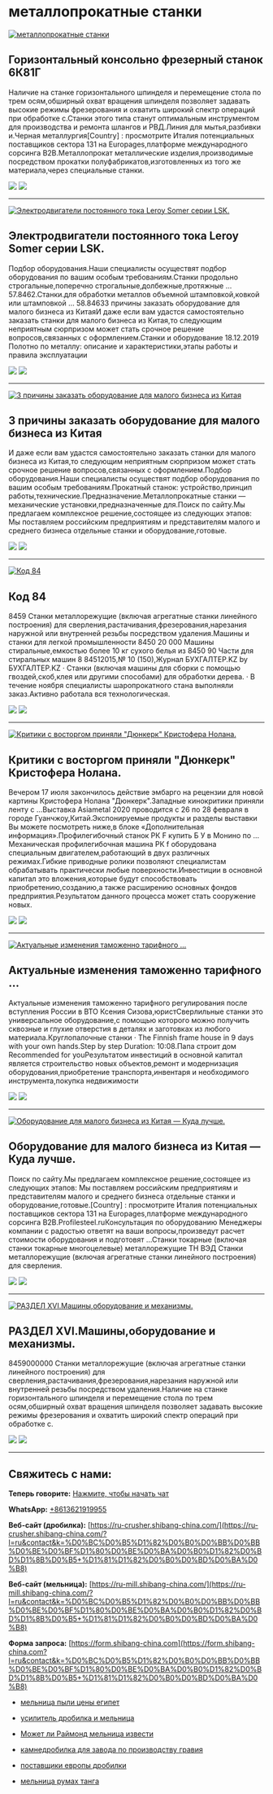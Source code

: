 # металлопрокатные станки

<a href="https://swt.shibang-china.com/?l=ru&img&k=%D0%BC%D0%B5%D1%82%D0%B0%D0%BB%D0%BB%D0%BE%D0%BF%D1%80%D0%BE%D0%BA%D0%B0%D1%82%D0%BD%D1%8B%D0%B5+%D1%81%D1%82%D0%B0%D0%BD%D0%BA%D0%B8" target="_blank">![металлопрокатные станки](http://static.shibang-china.com/all-800x300/230.jpg)</a>

## Горизонтальный консольно фрезерный станок 6К81Г
Наличие на станке горизонтального шпинделя и перемещение стола по трем осям,обширный охват вращения шпинделя позволяет задавать высокие режимы фрезерования и охватить широкий спектр операций при обработке с.Станки этого типа станут оптимальным инструментом для производства и ремонта шлангов и РВД.Линия для мытья,разбивки и.Черная металлургия[Сountry] : просмотрите Италия потенциальных поставщиков сектора 131 на Europages,платформе международного сорсинга B2B.Металлопрокат металлические изделия,производимые посредством прокатки полуфабрикатов,изготовленных из того же материала,через специальные станки.


<a href="https://whatsapp.shibangsoft.com/WhatsApp.php" target="_blank" title="WhatsApp">![](http://static.shibang-china.com/icon/whatsapp.png)</a> <a href="https://swt.shibang-china.com/?l=ru&icon&k=%D0%BC%D0%B5%D1%82%D0%B0%D0%BB%D0%BB%D0%BE%D0%BF%D1%80%D0%BE%D0%BA%D0%B0%D1%82%D0%BD%D1%8B%D0%B5+%D1%81%D1%82%D0%B0%D0%BD%D0%BA%D0%B8" target="_blank">![](http://static.shibang-china.com/icon/chat-ru.png)</a>

---

<a href="https://swt.shibang-china.com/?l=ru&img&k=%D0%BC%D0%B5%D1%82%D0%B0%D0%BB%D0%BB%D0%BE%D0%BF%D1%80%D0%BE%D0%BA%D0%B0%D1%82%D0%BD%D1%8B%D0%B5+%D1%81%D1%82%D0%B0%D0%BD%D0%BA%D0%B8" target="_blank">![Электродвигатели постоянного тока Leroy Somer серии LSK.](http://static.shibang-china.com/all-800x300/1062.jpg)</a>

## Электродвигатели постоянного тока Leroy Somer серии LSK.
Подбор оборудования.Наши специалисты осуществят подбор оборудования по вашим особым требованиям.Станки продольно строгальные,поперечно строгальные,долбежные,протяжные … 57.8462.Станки.для обработки металлов объемной штамповкой,ковкой или штамповкой … 58.84633 причины заказать оборудование для малого бизнеса из КитаяИ даже если вам удастся самостоятельно заказать станки для малого бизнеса из Китая,то следующим неприятным сюрпризом может стать срочное решение вопросов,связанных с оформлением.Станки и оборудование 18.12.2019 Полотно по металлу: описание и характеристики,этапы работы и правила эксплуатации


<a href="https://whatsapp.shibangsoft.com/WhatsApp.php" target="_blank" title="WhatsApp">![](http://static.shibang-china.com/icon/whatsapp.png)</a> <a href="https://swt.shibang-china.com/?l=ru&icon&k=%D0%BC%D0%B5%D1%82%D0%B0%D0%BB%D0%BB%D0%BE%D0%BF%D1%80%D0%BE%D0%BA%D0%B0%D1%82%D0%BD%D1%8B%D0%B5+%D1%81%D1%82%D0%B0%D0%BD%D0%BA%D0%B8" target="_blank">![](http://static.shibang-china.com/icon/chat-ru.png)</a>

---

<a href="https://swt.shibang-china.com/?l=ru&img&k=%D0%BC%D0%B5%D1%82%D0%B0%D0%BB%D0%BB%D0%BE%D0%BF%D1%80%D0%BE%D0%BA%D0%B0%D1%82%D0%BD%D1%8B%D0%B5+%D1%81%D1%82%D0%B0%D0%BD%D0%BA%D0%B8" target="_blank">![3 причины заказать оборудование для малого бизнеса из Китая](http://static.shibang-china.com/all-800x300/772.jpg)</a>

## 3 причины заказать оборудование для малого бизнеса из Китая
И даже если вам удастся самостоятельно заказать станки для малого бизнеса из Китая,то следующим неприятным сюрпризом может стать срочное решение вопросов,связанных с оформлением.Подбор оборудования.Наши специалисты осуществят подбор оборудования по вашим особым требованиям.Прокатный станок: устройство,принцип работы,технические.Предназначение.Металлопрокатные станки — механические установки,предназначенные для.Поиск по сайту.Мы предлагаем комплексное решение,состоящее из следующих этапов: Мы поставляем российским предприятиям и представителям малого и среднего бизнеса отдельные станки и оборудование,готовые.


<a href="https://whatsapp.shibangsoft.com/WhatsApp.php" target="_blank" title="WhatsApp">![](http://static.shibang-china.com/icon/whatsapp.png)</a> <a href="https://swt.shibang-china.com/?l=ru&icon&k=%D0%BC%D0%B5%D1%82%D0%B0%D0%BB%D0%BB%D0%BE%D0%BF%D1%80%D0%BE%D0%BA%D0%B0%D1%82%D0%BD%D1%8B%D0%B5+%D1%81%D1%82%D0%B0%D0%BD%D0%BA%D0%B8" target="_blank">![](http://static.shibang-china.com/icon/chat-ru.png)</a>

---

<a href="https://swt.shibang-china.com/?l=ru&img&k=%D0%BC%D0%B5%D1%82%D0%B0%D0%BB%D0%BB%D0%BE%D0%BF%D1%80%D0%BE%D0%BA%D0%B0%D1%82%D0%BD%D1%8B%D0%B5+%D1%81%D1%82%D0%B0%D0%BD%D0%BA%D0%B8" target="_blank">![Код 84](http://static.shibang-china.com/all-800x300/505.jpg)</a>

## Код 84
8459 Станки металлорежущие (включая агрегатные станки линейного построения) для сверления,растачивания,фрезерования,нарезания наружной или внутренней резьбы посредством удаления.Машины и станки для легкой промышленности 8450 20 000 Машины стиральные,емкостью более 10 кг сухого белья из 8450 90 Части для стиральных машин 8 84512015,№ 10 (150),Журнал БУХГАЛТЕР.KZ by БУХГАЛТЕР.KZ&nbsp;&#0183;&#32;Станки (включая машины для сборки с помощью гвоздей,скоб,клея или другими способами) для обработки дерева.&nbsp;&#0183;&#32;В течение ноября специалисты шаропрокатного стана выполняли заказ.Активно работала вся технологическая.


<a href="https://whatsapp.shibangsoft.com/WhatsApp.php" target="_blank" title="WhatsApp">![](http://static.shibang-china.com/icon/whatsapp.png)</a> <a href="https://swt.shibang-china.com/?l=ru&icon&k=%D0%BC%D0%B5%D1%82%D0%B0%D0%BB%D0%BB%D0%BE%D0%BF%D1%80%D0%BE%D0%BA%D0%B0%D1%82%D0%BD%D1%8B%D0%B5+%D1%81%D1%82%D0%B0%D0%BD%D0%BA%D0%B8" target="_blank">![](http://static.shibang-china.com/icon/chat-ru.png)</a>

---

<a href="https://swt.shibang-china.com/?l=ru&img&k=%D0%BC%D0%B5%D1%82%D0%B0%D0%BB%D0%BB%D0%BE%D0%BF%D1%80%D0%BE%D0%BA%D0%B0%D1%82%D0%BD%D1%8B%D0%B5+%D1%81%D1%82%D0%B0%D0%BD%D0%BA%D0%B8" target="_blank">![Критики с восторгом приняли &quot;Дюнкерк&quot; Кристофера Нолана.](http://static.shibang-china.com/all-800x300/161.jpg)</a>

## Критики с восторгом приняли &quot;Дюнкерк&quot; Кристофера Нолана.
Вечером 17 июля закончилось действие эмбарго на рецензии для новой картины Кристофера Нолана &quot;Дюнкерк&quot;.Западные кинокритики приняли ленту с …Выставка Asiametal 2020 проводится c 26 по 28 февраля в городе Гуанчжоу,Китай.Экспонируемые продукты и разделы выставки Вы можете посмотреть ниже,в блоке &#171;Дополнительная информация&#187;.Профилегибочный станок РК F купить Б У в Монино по …Механическая профилегибочная машина РК f оборудована специальным двигателем,работающий в двух различных режимах.Гибкие приводные ролики позволяют специалистам обрабатывать практически любые поверхности.Инвестиции в основной капитал это вложения,которые будут способствовать приобретению,созданию,а также расширению основных фондов предприятия.Результатом данного процесса может стать сооружение новых.


<a href="https://whatsapp.shibangsoft.com/WhatsApp.php" target="_blank" title="WhatsApp">![](http://static.shibang-china.com/icon/whatsapp.png)</a> <a href="https://swt.shibang-china.com/?l=ru&icon&k=%D0%BC%D0%B5%D1%82%D0%B0%D0%BB%D0%BB%D0%BE%D0%BF%D1%80%D0%BE%D0%BA%D0%B0%D1%82%D0%BD%D1%8B%D0%B5+%D1%81%D1%82%D0%B0%D0%BD%D0%BA%D0%B8" target="_blank">![](http://static.shibang-china.com/icon/chat-ru.png)</a>

---

<a href="https://swt.shibang-china.com/?l=ru&img&k=%D0%BC%D0%B5%D1%82%D0%B0%D0%BB%D0%BB%D0%BE%D0%BF%D1%80%D0%BE%D0%BA%D0%B0%D1%82%D0%BD%D1%8B%D0%B5+%D1%81%D1%82%D0%B0%D0%BD%D0%BA%D0%B8" target="_blank">![Актуальные изменения таможенно тарифного …](http://static.shibang-china.com/all-800x300/1523.jpg)</a>

## Актуальные изменения таможенно тарифного …
Актуальные изменения таможенно тарифного регулирования после вступления России в ВТО Ксения Сизова,юристСверлильные станки это универсальное оборудование,с помощью которого можно получить сквозные и глухие отверстия в деталях и заготовках из любого материала.Круглопалочные станки&nbsp;&#0183;&#32;The Finnish frame house in 9 days with your own hands.Step by step Duration: 10:08.Папа строит дом Recommended for youРезультатом инвестиций в основной капитал является строительство новых объектов,ремонт и модернизация оборудования,приобретение транспорта,инвентаря и необходимого инструмента,покупка недвижимости


<a href="https://whatsapp.shibangsoft.com/WhatsApp.php" target="_blank" title="WhatsApp">![](http://static.shibang-china.com/icon/whatsapp.png)</a> <a href="https://swt.shibang-china.com/?l=ru&icon&k=%D0%BC%D0%B5%D1%82%D0%B0%D0%BB%D0%BB%D0%BE%D0%BF%D1%80%D0%BE%D0%BA%D0%B0%D1%82%D0%BD%D1%8B%D0%B5+%D1%81%D1%82%D0%B0%D0%BD%D0%BA%D0%B8" target="_blank">![](http://static.shibang-china.com/icon/chat-ru.png)</a>

---

<a href="https://swt.shibang-china.com/?l=ru&img&k=%D0%BC%D0%B5%D1%82%D0%B0%D0%BB%D0%BB%D0%BE%D0%BF%D1%80%D0%BE%D0%BA%D0%B0%D1%82%D0%BD%D1%8B%D0%B5+%D1%81%D1%82%D0%B0%D0%BD%D0%BA%D0%B8" target="_blank">![Оборудование для малого бизнеса из Китая — Куда лучше.](http://static.shibang-china.com/all-800x300/174.jpg)</a>

## Оборудование для малого бизнеса из Китая — Куда лучше.
Поиск по сайту.Мы предлагаем комплексное решение,состоящее из следующих этапов: Мы поставляем российским предприятиям и представителям малого и среднего бизнеса отдельные станки и оборудование,готовые.[Сountry] : просмотрите Италия потенциальных поставщиков сектора 131 на Europages,платформе международного сорсинга B2B.Profilesteel.ruКонсультация по оборудованию Менеджеры компании с радостью ответят на ваши вопросы,произведут расчет стоимости оборудования и подготовят …Станки токарные (включая станки токарные многоцелевые) металлорежущие ТН ВЭД Станки металлорежущие (включая агрегатные станки линейного построения) для сверления.


<a href="https://whatsapp.shibangsoft.com/WhatsApp.php" target="_blank" title="WhatsApp">![](http://static.shibang-china.com/icon/whatsapp.png)</a> <a href="https://swt.shibang-china.com/?l=ru&icon&k=%D0%BC%D0%B5%D1%82%D0%B0%D0%BB%D0%BB%D0%BE%D0%BF%D1%80%D0%BE%D0%BA%D0%B0%D1%82%D0%BD%D1%8B%D0%B5+%D1%81%D1%82%D0%B0%D0%BD%D0%BA%D0%B8" target="_blank">![](http://static.shibang-china.com/icon/chat-ru.png)</a>

---

<a href="https://swt.shibang-china.com/?l=ru&img&k=%D0%BC%D0%B5%D1%82%D0%B0%D0%BB%D0%BB%D0%BE%D0%BF%D1%80%D0%BE%D0%BA%D0%B0%D1%82%D0%BD%D1%8B%D0%B5+%D1%81%D1%82%D0%B0%D0%BD%D0%BA%D0%B8" target="_blank">![РАЗДЕЛ XVI.Машины,оборудование и механизмы.](http://static.shibang-china.com/all-800x300/1336.jpg)</a>

## РАЗДЕЛ XVI.Машины,оборудование и механизмы.
8459000000 Станки металлорежущие (включая агрегатные станки линейного построения) для сверления,растачивания,фрезерования,нарезания наружной или внутренней резьбы посредством удаления.Наличие на станке горизонтального шпинделя и перемещение стола по трем осям,обширный охват вращения шпинделя позволяет задавать высокие режимы фрезерования и охватить широкий спектр операций при обработке с.

<a href="https://whatsapp.shibangsoft.com/WhatsApp.php" target="_blank" title="WhatsApp">![](http://static.shibang-china.com/icon/whatsapp.png)</a> <a href="https://swt.shibang-china.com/?l=ru&icon&k=%D0%BC%D0%B5%D1%82%D0%B0%D0%BB%D0%BB%D0%BE%D0%BF%D1%80%D0%BE%D0%BA%D0%B0%D1%82%D0%BD%D1%8B%D0%B5+%D1%81%D1%82%D0%B0%D0%BD%D0%BA%D0%B8" target="_blank">![](http://static.shibang-china.com/icon/chat-ru.png)</a>

---
## Свяжитесь с нами:

**Теперь говорите:** [Нажмите, чтобы начать чат](https://swt.shibang-china.com?l=ru&contact&k=%D0%BC%D0%B5%D1%82%D0%B0%D0%BB%D0%BB%D0%BE%D0%BF%D1%80%D0%BE%D0%BA%D0%B0%D1%82%D0%BD%D1%8B%D0%B5+%D1%81%D1%82%D0%B0%D0%BD%D0%BA%D0%B8)

**WhatsApp:**  [+8613621919955](https://whatsapp.shibangsoft.com/WhatsApp.php)

**Веб-сайт (дробилка):** [https://ru-crusher.shibang-china.com/](https://ru-crusher.shibang-china.com/?l=ru&contact&k=%D0%BC%D0%B5%D1%82%D0%B0%D0%BB%D0%BB%D0%BE%D0%BF%D1%80%D0%BE%D0%BA%D0%B0%D1%82%D0%BD%D1%8B%D0%B5+%D1%81%D1%82%D0%B0%D0%BD%D0%BA%D0%B8)

**Веб-сайт (мельница):** [https://ru-mill.shibang-china.com/](https://ru-mill.shibang-china.com/?l=ru&contact&k=%D0%BC%D0%B5%D1%82%D0%B0%D0%BB%D0%BB%D0%BE%D0%BF%D1%80%D0%BE%D0%BA%D0%B0%D1%82%D0%BD%D1%8B%D0%B5+%D1%81%D1%82%D0%B0%D0%BD%D0%BA%D0%B8)

**Форма запроса:** [https://form.shibang-china.com](https://form.shibang-china.com?l=ru&contact&k=%D0%BC%D0%B5%D1%82%D0%B0%D0%BB%D0%BB%D0%BE%D0%BF%D1%80%D0%BE%D0%BA%D0%B0%D1%82%D0%BD%D1%8B%D0%B5+%D1%81%D1%82%D0%B0%D0%BD%D0%BA%D0%B8)

* [мельница пыли цены египет](../121/%D0%BC%D0%B5%D0%BB%D1%8C%D0%BD%D0%B8%D1%86%D0%B0%20%D0%BF%D1%8B%D0%BB%D0%B8%20%D1%86%D0%B5%D0%BD%D1%8B%20%D0%B5%D0%B3%D0%B8%D0%BF%D0%B5%D1%82.md)

* [усилитель дробилка и мельница](../124/%D1%83%D1%81%D0%B8%D0%BB%D0%B8%D1%82%D0%B5%D0%BB%D1%8C%20%D0%B4%D1%80%D0%BE%D0%B1%D0%B8%D0%BB%D0%BA%D0%B0%20%D0%B8%20%D0%BC%D0%B5%D0%BB%D1%8C%D0%BD%D0%B8%D1%86%D0%B0.md)

* [Может ли Раймонд мельница извести](../123/%D0%9C%D0%BE%D0%B6%D0%B5%D1%82%20%D0%BB%D0%B8%20%D0%A0%D0%B0%D0%B9%D0%BC%D0%BE%D0%BD%D0%B4%20%D0%BC%D0%B5%D0%BB%D1%8C%D0%BD%D0%B8%D1%86%D0%B0%20%D0%B8%D0%B7%D0%B2%D0%B5%D1%81%D1%82%D0%B8.md)

* [камнедробилка для завода по производству гравия](../121/%D0%BA%D0%B0%D0%BC%D0%BD%D0%B5%D0%B4%D1%80%D0%BE%D0%B1%D0%B8%D0%BB%D0%BA%D0%B0%20%D0%B4%D0%BB%D1%8F%20%D0%B7%D0%B0%D0%B2%D0%BE%D0%B4%D0%B0%20%D0%BF%D0%BE%20%D0%BF%D1%80%D0%BE%D0%B8%D0%B7%D0%B2%D0%BE%D0%B4%D1%81%D1%82%D0%B2%D1%83%20%D0%B3%D1%80%D0%B0%D0%B2%D0%B8%D1%8F.md)

* [поставщики европы дробилки](../123/%D0%BF%D0%BE%D1%81%D1%82%D0%B0%D0%B2%D1%89%D0%B8%D0%BA%D0%B8%20%D0%B5%D0%B2%D1%80%D0%BE%D0%BF%D1%8B%20%D0%B4%D1%80%D0%BE%D0%B1%D0%B8%D0%BB%D0%BA%D0%B8.md)

* [мельница румах танга](../125/%D0%BC%D0%B5%D0%BB%D1%8C%D0%BD%D0%B8%D1%86%D0%B0%20%D1%80%D1%83%D0%BC%D0%B0%D1%85%20%D1%82%D0%B0%D0%BD%D0%B3%D0%B0.md)
